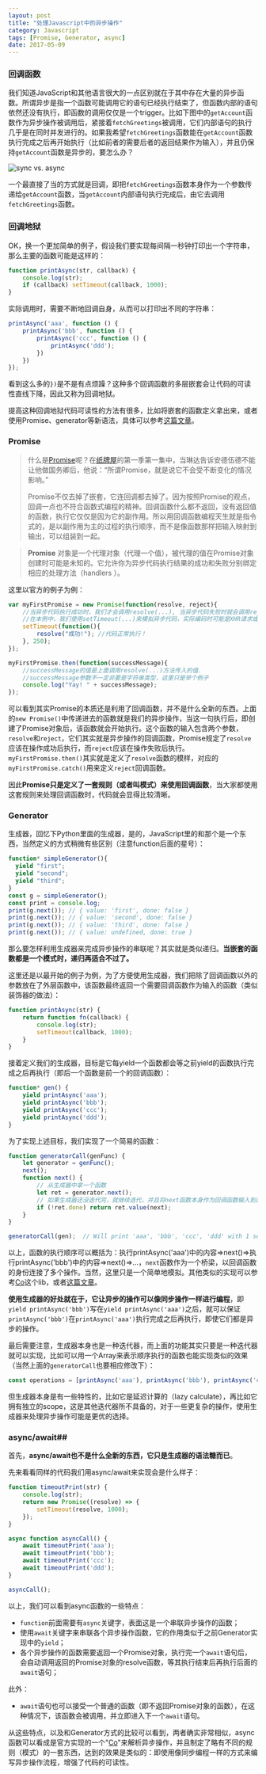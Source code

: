 ```yaml
---
layout: post
title: "处理Javascript中的异步操作"
category: Javascript
tags: [Promise, Generator, async]
date: 2017-05-09
---
```


### 回调函数

我们知道JavaScript和其他语言很大的一点区别就在于其中存在大量的异步函数。所谓异步是指一个函数可能调用它的语句已经执行结束了，但函数内部的语句依然还没有执行，即函数的调用仅仅是一个trigger。比如下图中的`getAccount`函数作为异步操作被调用后，紧接着`fetchGreetings`被调用，它们内部语句的执行几乎是在同时并发进行的。如果我希望`fetchGreetings`函数能在`getAccount`函数执行完成之后再开始执行（比如前者的需要后者的返回结果作为输入），并且仍保持`getAccount`函数是异步的，要怎么办？

![sync vs. async](/images/2017-05-05-sync_vs_async.png)

一个最直接了当的方式就是回调，即把`fetchGreetings`函数本身作为一个参数传递给`getAccount`函数，当`getAccount`内部语句执行完成后，由它去调用`fetchGreetings`函数。

<!--break-->

### 回调地狱

OK，换一个更加简单的例子，假设我们要实现每间隔一秒钟打印出一个字符串，那么主要的函数可能是这样的：

```javascript
function printAsync(str, callback) {
    console.log(str);
    if (callback) setTimeout(callback, 1000);
}
```

实际调用时，需要不断地回调自身，从而可以打印出不同的字符串：

```javascript
printAsync('aaa', function () {
    printAsync('bbb', function () {
        printAsync('ccc', function () {
            printAsync('ddd');
        })
    })
});
```

看到这么多的`})`是不是有点烦躁？这种多个回调函数的多层嵌套会让代码的可读性直线下降，因此又称为回调地狱。

提高这种回调地狱代码可读性的方法有很多，比如将嵌套的函数定义拿出来，或者使用Promise、generator等新语法，具体可以参考[这篇文章](http://callbackhell.com/)。

### Promise

> 什么是[Promise](http://www.html5rocks.com/en/tutorials/es6/promises/)呢？在[纸牌屋](http://zh.wikipedia.org/zh/%E7%BA%B8%E7%89%8C%E5%B1%8B)的第一季第一集中，当琳达告诉安德伍德不能让他做国务卿后，他说：“所谓Promise，就是说它不会受不断变化的情况影响。”
>
> Promise不仅去掉了嵌套，它连回调都去掉了。因为按照Promise的观点，回调一点也不符合函数式编程的精神。回调函数什么都不返回，没有返回值的函数，执行它仅仅是因为它的副作用。所以用回调函数编程天生就是指令式的，是以副作用为主的过程的执行顺序，而不是像函数那样把输入映射到输出，可以组装到一起。

> **Promise** 对象是一个代理对象（代理一个值），被代理的值在Promise对象创建时可能是未知的。它允许你为异步代码执行结果的成功和失败分别绑定相应的处理方法（handlers ）。

这里以官方的例子为例：

```javascript
var myFirstPromise = new Promise(function(resolve, reject){
    //当异步代码执行成功时，我们才会调用resolve(...), 当异步代码失败时就会调用reject(...)
    //在本例中，我们使用setTimeout(...)来模拟异步代码，实际编码时可能是XHR请求或是HTML5的一些API方法.
    setTimeout(function(){
        resolve("成功!"); //代码正常执行！
    }, 250);
});

myFirstPromise.then(function(successMessage){
    //successMessage的值是上面调用resolve(...)方法传入的值.
    //successMessage参数不一定非要是字符串类型，这里只是举个例子
    console.log("Yay! " + successMessage);
});
```

可以看到其实Promise的本质还是利用了回调函数，并不是什么全新的东西。上面的`new Promise()`中传递进去的函数就是我们的异步操作，当这一句执行后，即创建了Promise对象后，该函数就会开始执行。这个函数的输入包含两个参数，`resolve`和`reject`，它们其实就是异步操作的回调函数，Promise规定了`resolve`应该在操作成功后执行，而`reject`应该在操作失败后执行。`myFirstPromise.then()`其实就是定义了`resolve`函数的模样，对应的`myFirstPromise.catch()`用来定义`reject`回调函数。

因此**Promise只是定义了一套规则（或者叫模式）来使用回调函数**，当大家都使用这套规则来处理回调函数时，代码就会显得比较清晰。

### Generator

生成器，回忆下Python里面的生成器，是的，JavaScript里的和那个是一个东西，当然定义的方式稍微有些区别（注意function后面的星号）：

```javascript
function* simpleGenerator(){
  yield "first";
  yield "second";
  yield "third";
}
const g = simpleGenerator();
const print = console.log;
print(g.next()); // { value: 'first', done: false }
print(g.next()); // { value: 'second', done: false }
print(g.next()); // { value: 'third', done: false }
print(g.next()); // { value: undefined, done: true }
```

那么要怎样利用生成器来完成异步操作的串联呢？其实就是类似递归。**当嵌套的函数都是一个模式时，递归再适合不过了。**

这里还是以最开始的例子为例，为了方便使用生成器，我们把除了回调函数以外的参数放在了外层函数中，该函数最终返回一个需要回调函数作为输入的函数（类似装饰器的做法）：

```javascript
function printAsync(str) {
    return function fn(callback) {
        console.log(str);
        setTimeout(callback, 1000);
    }
}
```

接着定义我们的生成器，目标是它每yield一个函数都会等之前yield的函数执行完成之后再执行（即后一个函数是前一个的回调函数）：

```javascript
function* gen() {
    yield printAsync('aaa');
    yield printAsync('bbb');
    yield printAsync('ccc');
    yield printAsync('ddd');
}
```

为了实现上述目标，我们实现了一个简易的函数：

```javascript
function generatorCall(genFunc) {
    let generator = genFunc();
    next();
    function next() {
        // 从生成器中拿一个函数
        let ret = generator.next();
        // 如果生成器还没迭代完，就继续迭代，并且将next函数本身作为回调函数输入到目标函数中
        if (!ret.done) return ret.value(next);
    }
}

generatorCall(gen);  // Will print 'aaa', 'bbb', 'ccc', 'ddd' with 1 second interval
```

以上，函数的执行顺序可以概括为：执行printAsync('aaa')中的内容=>next()=>执行printAsync('bbb')中的内容=>next()=>…，`next`函数作为一个桥梁，以回调函数的身份连接了多个操作。当然，这里只是一个简单地模拟。其他类似的实现可以参考[Co](https://github.com/tj/co)这个lib，或者[这篇文章](http://www.alloyteam.com/2015/04/solve-callback-hell-with-generator/)。

**使用生成器的好处就在于，它让异步的操作可以像同步操作一样进行编程**，即`yield printAsync('bbb')`写在`yield printAsync('aaa')`之后，就可以保证`printAsync('bbb')`在`printAsync('aaa')`执行完成之后再执行，即使它们都是异步的操作。

最后需要注意，生成器本身也是一种迭代器，而上面的功能其实只要是一种迭代器就可以实现，比如可以用一个Array来表示顺序执行的函数也能实现类似的效果（当然上面的`generatorCall`也要相应修改下）：

```javascript
const operations = [printAsync('aaa'), printAsync('bbb'), printAsync('ccc'), printAsync('ddd')];
```

但生成器本身是有一些特性的，比如它是延迟计算的（lazy calculate），再比如它拥有独立的scope，这是其他迭代器所不具备的，对于一些更复杂的操作，使用生成器来处理异步操作可能是更优的选择。

### async/await##

首先，**async/await也不是什么全新的东西，它只是生成器的语法糖而已**。

先来看看同样的代码我们用async/await来实现会是什么样子：

```javascript
function timeoutPrint(str) {
    console.log(str);
    return new Promise((resolve) => {
        setTimeout(resolve, 1000);
    });
}

async function asyncCall() {
    await timeoutPrint('aaa');
    await timeoutPrint('bbb');
    await timeoutPrint('ccc');
    await timeoutPrint('ddd');
}

asyncCall();
```

以上，我们可以看到async函数的一些特点：

- `function`前面需要有`async`关键字，表面这是一个串联异步操作的函数；
- 使用`await`关键字来串联各个异步操作函数，它的作用类似于之前Generator实现中的`yield`；
- 各个异步操作的函数需要返回一个Promise对象，执行完一个`await`语句后，会自动调用返回的Promise对象的resolve函数，等其执行结束后再执行后面的`await`语句；

此外：

- `await`语句也可以接受一个普通的函数（即不返回Promise对象的函数），在这种情况下，该函数会被调用，并立即进入下一个`await`语句。

从这些特点，以及和Generator方式的比较可以看到，两者确实非常相似，async函数可以看成是官方实现的一个"[Co](https://github.com/tj/co)"来解析异步操作，并且制定了略有不同的规则（模式）的一套东西，达到的效果是类似的：即使用像同步编程一样的方式来编写异步操作流程，增强了代码的可读性。